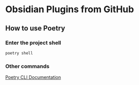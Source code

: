 
# Obsidian Plugins from GitHub

## How to use Poetry

### Enter the project shell

```sh
poetry shell
```

### Other commands

[Poetry CLI Documentation](https://python-poetry.org/docs/cli)

